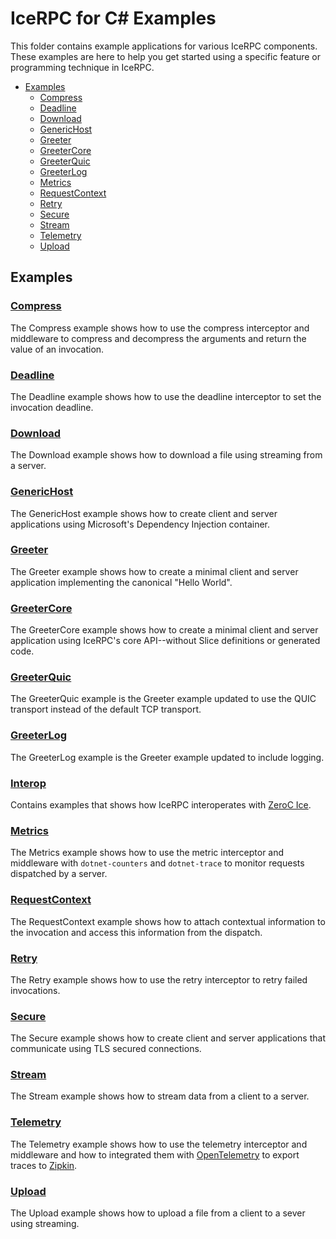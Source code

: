 # IceRPC for C# Examples

This folder contains example applications for various IceRPC components. These examples are here to help you get
started using a specific feature or programming technique in IceRPC.

- [Examples](#examples)
  * [Compress](#compress)
  * [Deadline](#deadline)
  * [Download](#download)
  * [GenericHost](#generichost)
  * [Greeter](#greeter)
  * [GreeterCore](#greetercore)
  * [GreeterQuic](#greeterquic)
  * [GreeterLog](#greeterlog)
  * [Metrics](#metrics)
  * [RequestContext](#requestcontext)
  * [Retry](#retry)
  * [Secure](#secure)
  * [Stream](#stream)
  * [Telemetry](#telemetry)
  * [Upload](#upload)

## Examples

### [Compress](./Compress/)

The Compress example shows how to use the compress interceptor and middleware to compress and decompress the arguments
and return the value of an invocation.

### [Deadline](./Deadline/)

The Deadline example shows how to use the deadline interceptor to set the invocation deadline.

### [Download](./Download/)

The Download example shows how to download a file using streaming from a server.

### [GenericHost](./GenericHost/)

The GenericHost example shows how to create client and server applications using Microsoft's Dependency Injection
container.

### [Greeter](./Greeter/)

The Greeter example shows how to create a minimal client and server application implementing the canonical "Hello World".

### [GreeterCore](./GreeterCore/)

The GreeterCore example shows how to create a minimal client and server application using IceRPC's core API--without
Slice definitions or generated code.

### [GreeterQuic](./GreeterQuic/)

The GreeterQuic example is the Greeter example updated to use the QUIC transport instead of the default TCP transport.

### [GreeterLog](./GreeterLog/)

The GreeterLog example is the Greeter example updated to include logging.

### [Interop](./Interop/)

Contains examples that shows how IceRPC interoperates with [ZeroC Ice][1].

### [Metrics](./Metrics/)

The Metrics example shows how to use the metric interceptor and middleware with `dotnet-counters` and `dotnet-trace` to
monitor requests dispatched by a server.

### [RequestContext](./RequestContext/)

The RequestContext example shows how to attach contextual information to the invocation and access this information from
the dispatch.

### [Retry](./Retry/)

The Retry example shows how to use the retry interceptor to retry failed invocations.

### [Secure](./Secure/)

The Secure example shows how to create client and server applications that communicate using TLS secured connections.

### [Stream](./Stream/)

The Stream example shows how to stream data from a client to a server.

### [Telemetry](./Telemetry/)

The Telemetry example shows how to use the telemetry interceptor and middleware and how to integrated them with
[OpenTelemetry](https://opentelemetry.io/) to export traces to [Zipkin][2].

### [Upload](./Upload/)

The Upload example shows how to upload a file from a client to a sever using streaming.

[1]: https://github.com/zeroc-ice/ice
[2]: https://zipkin.io/
